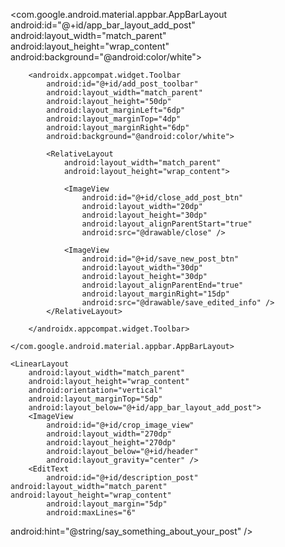 <?xml version="1.0" encoding="utf-8"?>
<RelativeLayout xmlns:android="http://schemas.android.com/apk/res/android"
    xmlns:app="http://schemas.android.com/apk/res-auto"
    xmlns:tools="http://schemas.android.com/tools"
    android:layout_width="match_parent"
    android:layout_height="match_parent"
    tools:context=".AddPostActivity">
    <com.google.android.material.appbar.AppBarLayout
        android:id="@+id/app_bar_layout_add_post"
        android:layout_width="match_parent"
        android:layout_height="wrap_content"
        android:background="@android:color/white">

        <androidx.appcompat.widget.Toolbar
            android:id="@+id/add_post_toolbar"
            android:layout_width="match_parent"
            android:layout_height="50dp"
            android:layout_marginLeft="6dp"
            android:layout_marginTop="4dp"
            android:layout_marginRight="6dp"
            android:background="@android:color/white">

            <RelativeLayout
                android:layout_width="match_parent"
                android:layout_height="wrap_content">

                <ImageView
                    android:id="@+id/close_add_post_btn"
                    android:layout_width="20dp"
                    android:layout_height="30dp"
                    android:layout_alignParentStart="true"
                    android:src="@drawable/close" />

                <ImageView
                    android:id="@+id/save_new_post_btn"
                    android:layout_width="30dp"
                    android:layout_height="30dp"
                    android:layout_alignParentEnd="true"
                    android:layout_marginRight="15dp"
                    android:src="@drawable/save_edited_info" />
            </RelativeLayout>

        </androidx.appcompat.widget.Toolbar>

    </com.google.android.material.appbar.AppBarLayout>

    <LinearLayout
        android:layout_width="match_parent"
        android:layout_height="wrap_content"
        android:orientation="vertical"
        android:layout_marginTop="5dp"
        android:layout_below="@+id/app_bar_layout_add_post">
        <ImageView
            android:id="@+id/crop_image_view"
            android:layout_width="270dp"
            android:layout_height="270dp"
            android:layout_below="@+id/header"
            android:layout_gravity="center" />
        <EditText
            android:id="@+id/description_post"
    android:layout_width="match_parent"
    android:layout_height="wrap_content"
            android:layout_margin="5dp"
            android:maxLines="6"
   android:hint="@string/say_something_about_your_post"
    />
    </LinearLayout>


</RelativeLayout>

